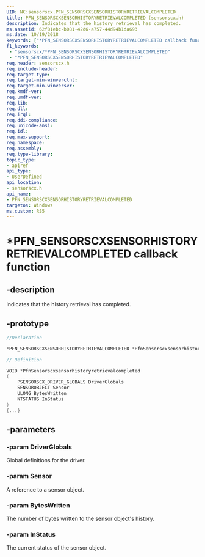 ```yaml
---
UID: NC:sensorscx.PFN_SENSORSCXSENSORHISTORYRETRIEVALCOMPLETED
title: PFN_SENSORSCXSENSORHISTORYRETRIEVALCOMPLETED (sensorscx.h)
description: Indicates that the history retrieval has completed.
ms.assetid: 62f81ebc-b081-42d6-a757-44d94b1da693
ms.date: 10/19/2018
keywords: ["*PFN_SENSORSCXSENSORHISTORYRETRIEVALCOMPLETED callback function"]
f1_keywords:
 - "sensorscx/*PFN_SENSORSCXSENSORHISTORYRETRIEVALCOMPLETED"
 - "*PFN_SENSORSCXSENSORHISTORYRETRIEVALCOMPLETED"
req.header: sensorscx.h
req.include-header:
req.target-type:
req.target-min-winverclnt:
req.target-min-winversvr:
req.kmdf-ver:
req.umdf-ver:
req.lib:
req.dll:
req.irql: 
req.ddi-compliance:
req.unicode-ansi:
req.idl:
req.max-support:
req.namespace:
req.assembly:
req.type-library: 
topic_type: 
- apiref
api_type: 
- UserDefined
api_location: 
- sensorscx.h
api_name: 
- PFN_SENSORSCXSENSORHISTORYRETRIEVALCOMPLETED
targetos: Windows
ms.custom: RS5
---
```


# *PFN_SENSORSCXSENSORHISTORYRETRIEVALCOMPLETED callback function

## -description

Indicates that the history retrieval has completed. 

## -prototype

```cpp
//Declaration

*PFN_SENSORSCXSENSORHISTORYRETRIEVALCOMPLETED *PfnSensorscxsensorhistoryretrievalcompleted; 

// Definition

VOID *PfnSensorscxsensorhistoryretrievalcompleted 
(
	PSENSORSCX_DRIVER_GLOBALS DriverGlobals
	SENSOROBJECT Sensor
	ULONG BytesWritten
	NTSTATUS InStatus
)
{...}

```

## -parameters

### -param DriverGlobals

Global definitions for the driver.

### -param Sensor

A reference to a sensor object.

### -param BytesWritten

The number of bytes written to the sensor object's history.

### -param InStatus

The current status of the sensor object.

